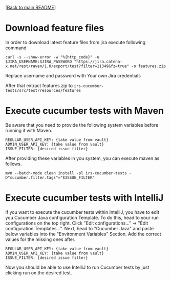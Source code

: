 [[Back to main README](../README.md)]

# Download feature files

In order to download latest feature files from jira execute following command

``curl -s --show-error -w "%{http_code}" -u $JIRA_USERNAME:$JIRA_PASSWORD "https://jira.catena-x.net/rest/raven/1.0/export/test?filter=11349&fz=true" -o features.zip``

Replace username and password with Your own Jira credentials

After that extract features.zip to `irs-cucumber-tests/src/test/resources/features`

# Execute cucumber tests with Maven

Be aware that you need to provide the following system variables before running it with Maven.

````
REGULAR_USER_API_KEY: {take value from vault}
ADMIN_USER_API_KEY: {take value from vault}
ISSUE_FILTER: {desired issue filter}
````

After providing these variables in you system, you can execute maven as follows.

``mvn --batch-mode clean install -pl irs-cucumber-tests -D"cucumber.filter.tags"="$ISSUE_FILTER"``

# Execute cucumber tests with IntelliJ

If you want to execute the cucumber tests within IntelliJ, you have to edit you Cucumber Java configuration Template.
To do this, head to your run configurations on the top right. Click "Edit configurations..." -> "Edit configuration Templates...".
Next, head to "Cucumber Java" and paste below variables into the "Environment Variables" Section. Add the correct values for the missing ones after.

````
REGULAR_USER_API_KEY: {take value from vault}
ADMIN_USER_API_KEY: {take value from vault}
ISSUE_FILTER: {desired issue filter}
````

Now you should be able to use IntelliJ to run Cucumber tests by just clicking run on the desired test.

